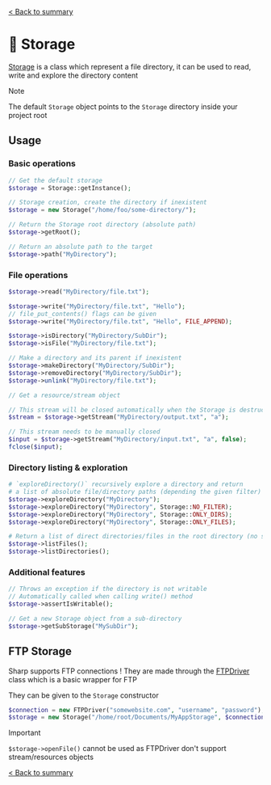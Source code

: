[< Back to summary](../README.md)

# 📁 Storage

[Storage](../../Classes/Env/Storage.php) is a class which represent a file directory, it can be used
to read, write and explore the directory content

> [!NOTE]
> The default `Storage` object points to the `Storage` directory inside your project root

## Usage

### Basic operations

```php
// Get the default storage
$storage = Storage::getInstance();

// Storage creation, create the directory if inexistent
$storage = new Storage("/home/foo/some-directory/");

// Return the Storage root directory (absolute path)
$storage->getRoot();

// Return an absolute path to the target
$storage->path("MyDirectory");
```

### File operations

```php
$storage->read("MyDirectory/file.txt");

$storage->write("MyDirectory/file.txt", "Hello");
// file_put_contents() flags can be given
$storage->write("MyDirectory/file.txt", "Hello", FILE_APPEND);

$storage->isDirectory("MyDirectory/SubDir");
$storage->isFile("MyDirectory/file.txt");

// Make a directory and its parent if inexistent
$storage->makeDirectory("MyDirectory/SubDir");
$storage->removeDirectory("MyDirectory/SubDir");
$storage->unlink("MyDirectory/file.txt");

// Get a resource/stream object

// This stream will be closed automatically when the Storage is destructed
$stream = $storage->getStream("MyDirectory/output.txt", "a");

// This stream needs to be manually closed
$input = $storage->getStream("MyDirectory/input.txt", "a", false);
fclose($input);
```

### Directory listing & exploration

```php
# `exploreDirectory()` recursively explore a directory and return
# a list of absolute file/directory paths (depending the given filter)
$storage->exploreDirectory("MyDirectory");
$storage->exploreDirectory("MyDirectory", Storage::NO_FILTER);
$storage->exploreDirectory("MyDirectory", Storage::ONLY_DIRS);
$storage->exploreDirectory("MyDirectory", Storage::ONLY_FILES);

# Return a list of direct directories/files in the root directory (no subdirectory)
$storage->listFiles();
$storage->listDirectories();

```

### Additional features

```php
// Throws an exception if the directory is not writable
// Automatically called when calling write() method
$storage->assertIsWritable();

// Get a new Storage object from a sub-directory
$storage->getSubStorage("MySubDir");
```

## FTP Storage

Sharp supports FTP connections ! They are made through the [FTPDriver](../../Classes/Env/Drivers/FTPDriver.php)
class which is a basic wrapper for FTP

They can be given to the `Storage` constructor

```php
$connection = new FTPDriver("somewebsite.com", "username", "password");
$storage = new Storage("/home/root/Documents/MyAppStorage", $connection);
```

> [!IMPORTANT]
> `$storage->openFile()` cannot be used as FTPDriver don't support stream/resources objects



[< Back to summary](../README.md)